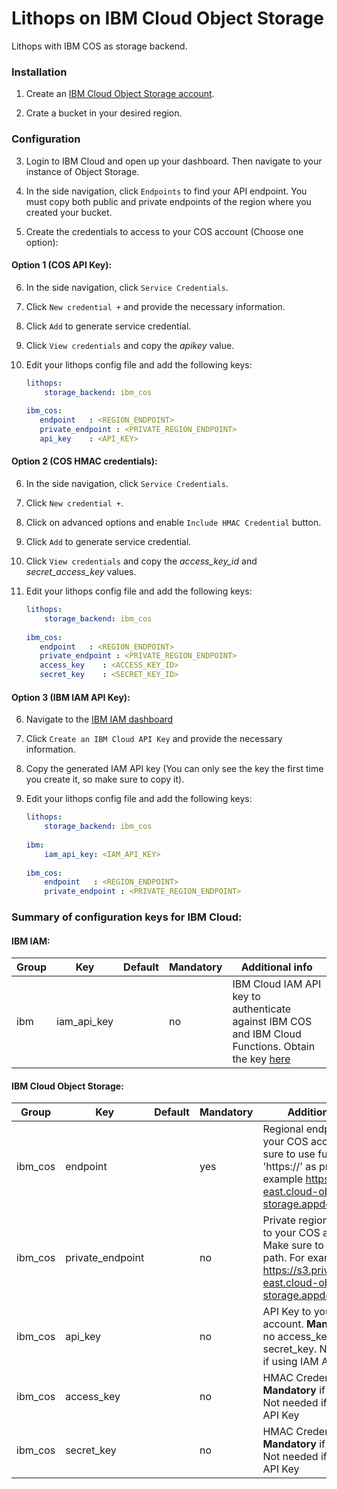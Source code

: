 # Lithops on IBM Cloud Object Storage


Lithops with IBM COS as storage backend.


### Installation

1. Create an [IBM Cloud Object Storage account](https://www.ibm.com/cloud/object-storage).

2. Crate a bucket in your desired region.

### Configuration

3. Login to IBM Cloud and open up your dashboard. Then navigate to your instance of Object Storage.

4. In the side navigation, click `Endpoints` to find your API endpoint. You must copy both public and private endpoints of the region where you created your bucket.

5. Create the credentials to access to your COS account (Choose one option):
 
#### Option 1 (COS API Key):

6. In the side navigation, click `Service Credentials`.

7. Click `New credential +` and provide the necessary information.

8. Click `Add` to generate service credential.

9. Click `View credentials` and copy the *apikey* value.

10. Edit your lithops config file and add the following keys:
    ```yaml
    lithops:
        storage_backend: ibm_cos
       
    ibm_cos:
       endpoint   : <REGION_ENDPOINT>  
       private_endpoint : <PRIVATE_REGION_ENDPOINT>
       api_key    : <API_KEY>
    ```

#### Option 2 (COS HMAC credentials):

6. In the side navigation, click `Service Credentials`.

7. Click `New credential +`.

8. Click on advanced options and enable `Include HMAC Credential` button. 

9. Click `Add` to generate service credential.

10. Click `View credentials` and copy the *access_key_id* and *secret_access_key* values.

11. Edit your lithops config file and add the following keys:
    ```yaml
    lithops:
        storage_backend: ibm_cos
       
    ibm_cos:
       endpoint   : <REGION_ENDPOINT>  
       private_endpoint : <PRIVATE_REGION_ENDPOINT>
       access_key    : <ACCESS_KEY_ID>
       secret_key    : <SECRET_KEY_ID>
    ```

#### Option 3 (IBM IAM API Key):

6. Navigate to the [IBM IAM dashboard](https://cloud.ibm.com/iam/apikeys)

7. Click `Create an IBM Cloud API Key` and provide the necessary information.

8. Copy the generated IAM API key (You can only see the key the first time you create it, so make sure to copy it).

9. Edit your lithops config file and add the following keys:
    ```yaml
    lithops:
        storage_backend: ibm_cos
        
    ibm:
        iam_api_key: <IAM_API_KEY>
       
    ibm_cos:
        endpoint   : <REGION_ENDPOINT>  
        private_endpoint : <PRIVATE_REGION_ENDPOINT>
    ```

### Summary of configuration keys for IBM Cloud:

#### IBM IAM:

|Group|Key|Default|Mandatory|Additional info|
|---|---|---|---|---|
|ibm | iam_api_key | |no | IBM Cloud IAM API key to authenticate against IBM COS and IBM Cloud Functions. Obtain the key [here](https://cloud.ibm.com/iam/apikeys) |


#### IBM Cloud Object Storage:

|Group|Key|Default|Mandatory|Additional info|
|---|---|---|---|---|
|ibm_cos | endpoint | |yes | Regional endpoint to your COS account. Make sure to use full path with 'https://' as prefix. For example https://s3.us-east.cloud-object-storage.appdomain.cloud |
|ibm_cos | private_endpoint | |no | Private regional endpoint to your COS account. Make sure to use full path. For example: https://s3.private.us-east.cloud-object-storage.appdomain.cloud |
|ibm_cos | api_key | |no | API Key to your COS account. **Mandatory** if no access_key and secret_key. Not needed if using IAM API Key|
|ibm_cos | access_key | |no | HMAC Credentials. **Mandatory** if no api_key. Not needed if using IAM API Key|
|ibm_cos | secret_key | |no | HMAC Credentials. **Mandatory** if no api_key. Not needed if using IAM API Key|

